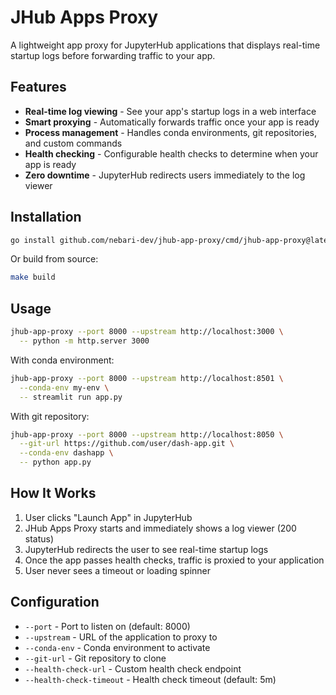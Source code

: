 # JHub Apps Proxy

A lightweight app proxy for JupyterHub applications that displays real-time startup logs before forwarding traffic to your app.

## Features

- **Real-time log viewing** - See your app's startup logs in a web interface
- **Smart proxying** - Automatically forwards traffic once your app is ready
- **Process management** - Handles conda environments, git repositories, and custom commands
- **Health checking** - Configurable health checks to determine when your app is ready
- **Zero downtime** - JupyterHub redirects users immediately to the log viewer

## Installation

```bash
go install github.com/nebari-dev/jhub-app-proxy/cmd/jhub-app-proxy@latest
```

Or build from source:

```bash
make build
```

## Usage

```bash
jhub-app-proxy --port 8000 --upstream http://localhost:3000 \
  -- python -m http.server 3000
```

With conda environment:

```bash
jhub-app-proxy --port 8000 --upstream http://localhost:8501 \
  --conda-env my-env \
  -- streamlit run app.py
```

With git repository:

```bash
jhub-app-proxy --port 8000 --upstream http://localhost:8050 \
  --git-url https://github.com/user/dash-app.git \
  --conda-env dashapp \
  -- python app.py
```

## How It Works

1. User clicks "Launch App" in JupyterHub
2. JHub Apps Proxy starts and immediately shows a log viewer (200 status)
3. JupyterHub redirects the user to see real-time startup logs
4. Once the app passes health checks, traffic is proxied to your application
5. User never sees a timeout or loading spinner

## Configuration

- `--port` - Port to listen on (default: 8000)
- `--upstream` - URL of the application to proxy to
- `--conda-env` - Conda environment to activate
- `--git-url` - Git repository to clone
- `--health-check-url` - Custom health check endpoint
- `--health-check-timeout` - Health check timeout (default: 5m)

